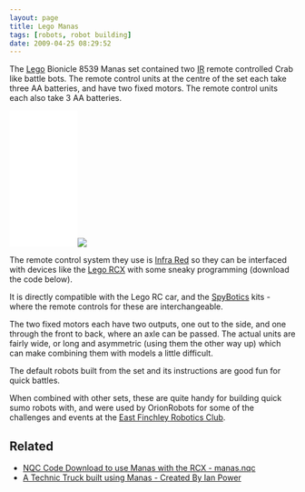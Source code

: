 ```yaml
---
layout: page
title: Lego Manas
tags: [robots, robot building]
date: 2009-04-25 08:29:52
---
```

The [Lego](/wiki/lego.html "The best known construction toy") Bionicle 8539 Manas set contained two [IR](/wiki/ir.html "Acronym for Infra Red") remote controlled Crab like battle bots. The remote control units at the centre of the set each take three AA batteries, and have two fixed motors. The remote control units each also take 3 AA batteries.

<iframe sandbox="allow-popups allow-scripts allow-modals allow-forms allow-same-origin" style="width:120px;height:240px;" marginwidth="0" marginheight="0" scrolling="no" frameborder="0" src="//ws-eu.amazon-adsystem.com/widgets/q?ServiceVersion=20070822&OneJS=1&Operation=GetAdHtml&MarketPlace=GB&source=ss&ref=as_ss_li_til&ad_type=product_link&tracking_id=orionrobots-21&language=en_GB&marketplace=amazon&region=GB&placement=B00005BYKI&asins=B00005BYKI&linkId=1a274540ec505a276e661095c7060da9&show_border=true&link_opens_in_new_window=true"></iframe><a href="https://www.amazon.co.uk/LEGO-17517-Bionicles-Manas/dp/B00005BYKI/ref=as_li_ss_il?dchild=1&keywords=lego+manas&qid=1601137462&sr=8-6&linkCode=li2&tag=orionrobots-21&linkId=8a05a7e36ab36ed84475ce9e7a49aea4&language=en_GB" target="_blank"><img border="0" src="//ws-eu.amazon-adsystem.com/widgets/q?_encoding=UTF8&ASIN=B00005BYKI&Format=_SL160_&ID=AsinImage&MarketPlace=GB&ServiceVersion=20070822&WS=1&tag=orionrobots-21&language=en_GB" ></a><img src="https://ir-uk.amazon-adsystem.com/e/ir?t=orionrobots-21&language=en_GB&l=li2&o=2&a=B00005BYKI" width="1" height="1" border="0" alt="" style="border:none !important; margin:0px !important;" />

The remote control system they use is [Infra Red](/wiki/infra_red.html "A type of EM radiation commonly used for digital communications") so they can be interfaced with devices like the [Lego RCX](/wiki/rcx.html "The Lego RCX") with some sneaky programming (download the code below).

It is directly compatible with the Lego RC car, and the [SpyBotics](/wiki/spybotics.html "Lego Programmable robot kits") kits - where the remote controls for these are interchangeable.

The two fixed motors each have two outputs, one out to the side, and one through the front to back, where an axle can be passed. The actual units are fairly wide, or long and asymmetric (using them the other way up) which can make combining them with models a little difficult.

The default robots built from the set and its instructions are good fun for quick battles.

When combined with other sets, these are quite handy for building quick sumo robots with, and were used by OrionRobots for some of the challenges and events at the [East Finchley Robotics Club](/wiki/east_finchley_robotics_club.html "East Finchley Robotics Club").

## Related

- [NQC Code Download to use Manas with the RCX - manas.nqc](assets/downloads/manas.nqc)
- [A Technic Truck built using Manas - Created By Ian Power](http://www.brickshelf.com/cgi-bin/gallery.cgi?f=240472)
